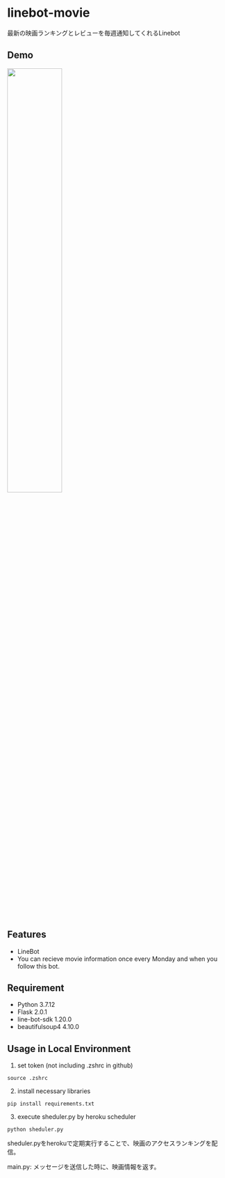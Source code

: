 # linebot-movie
最新の映画ランキングとレビューを毎週通知してくれるLinebot

## Demo
<img src="https://user-images.githubusercontent.com/58250083/134469328-aa1ab56d-0eae-41df-ad67-5e2f9c2512ec.jpg" width="50%">

## Features
* LineBot
* You can recieve movie information once every Monday and when you follow this bot.

## Requirement
* Python 3.7.12
* Flask 2.0.1
* line-bot-sdk 1.20.0
* beautifulsoup4 4.10.0

## Usage in Local Environment
1. set token (not including .zshrc in github)
```
source .zshrc
```

2. install necessary libraries
```
pip install requirements.txt
```

3. execute sheduler.py by heroku scheduler
```
python sheduler.py
```

sheduler.pyをherokuで定期実行することで、映画のアクセスランキングを配信。

main.py: メッセージを送信した時に、映画情報を返す。
